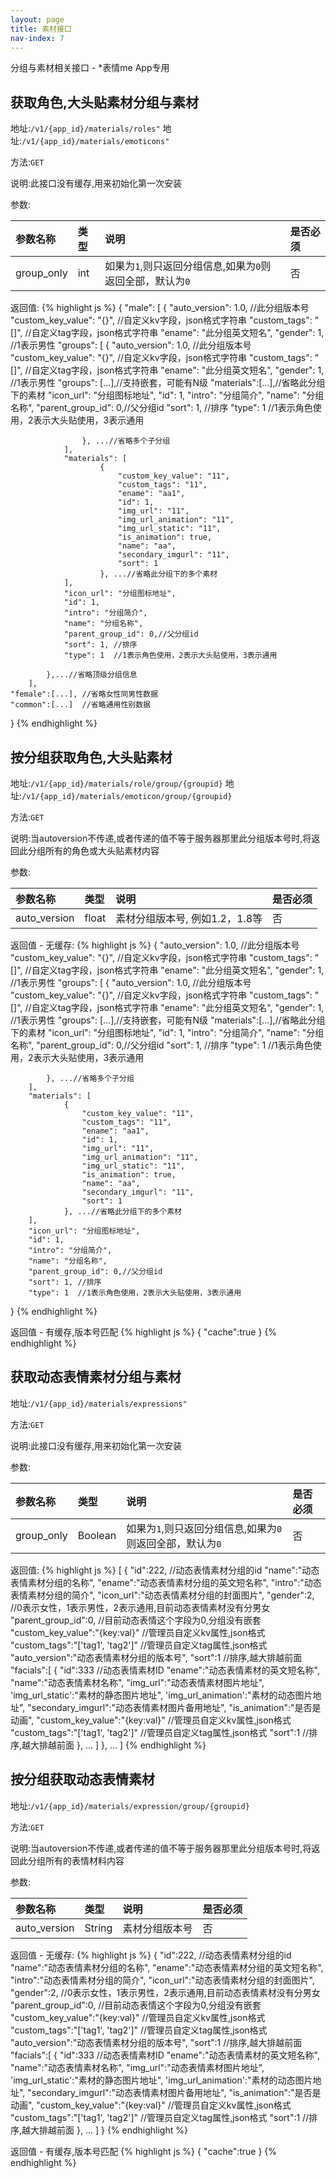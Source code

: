 ```yaml
---
layout: page
title: 素材接口
nav-index: 7
---
```


分组与素材相关接口 - *表情me App专用

获取角色,大头贴素材分组与素材
----------------

地址:`/v1/{app_id}/materials/roles"`
地址:`/v1/{app_id}/materials/emoticons"`

方法:`GET`

说明:此接口没有缓存,用来初始化第一次安装

参数:

| 参数名称        |类型    |说明                              |是否必须|
|:------------- |:-------|:--------------------------------|:-----|
| group_only    |int |如果为`1`,则只返回分组信息,如果为`0`则返回全部，默认为`0`   |否 |

返回值:
{% highlight js %}
{
        "male": [
            {
                "auto_version": 1.0, //此分组版本号
                "custom_key_value": "{}", //自定义kv字段，json格式字符串
                "custom_tags": "[]", //自定义tag字段，json格式字符串
                "ename": "此分组英文短名",
                "gender": 1, //1表示男性
                "groups": [
                    {
                        "auto_version": 1.0, //此分组版本号
                        "custom_key_value": "{}", //自定义kv字段，json格式字符串
                        "custom_tags": "[]", //自定义tag字段，json格式字符串
                        "ename": "此分组英文短名",
                        "gender": 1, //1表示男性
                        "groups": [...],//支持嵌套，可能有N级
                        "materials":[...],//省略此分组下的素材
                        "icon_url": "分组图标地址",
                        "id": 1,
                        "intro": "分组简介",
                        "name": "分组名称",
                        "parent_group_id": 0,//父分组id
                        "sort": 1, //排序
                        "type": 1  //1表示角色使用，2表示大头贴使用，3表示通用

                    }, ...//省略多个子分组
                ],
                "materials": [
                        {
                            "custom_key_value": "11",
                            "custom_tags": "11",
                            "ename": "aa1",
                            "id": 1,
                            "img_url": "11",
                            "img_url_animation": "11",
                            "img_url_static": "11",
                            "is_animation": true,
                            "name": "aa",
                            "secondary_imgurl": "11",
                            "sort": 1
                        }, ...//省略此分组下的多个素材
                ],
                "icon_url": "分组图标地址",
                "id": 1,
                "intro": "分组简介",
                "name": "分组名称",
                "parent_group_id": 0,//父分组id
                "sort": 1, //排序
                "type": 1  //1表示角色使用，2表示大头贴使用，3表示通用

            },...//省略顶级分组信息
        ],
    "female":[...], //省略女性同男性数据
    "common":[...]  //省略通用性别数据
}
{% endhighlight %}

按分组获取角色,大头贴素材
----------------

地址:`/v1/{app_id}/materials/role/group/{groupid}`
地址:`/v1/{app_id}/materials/emoticon/group/{groupid}`

方法:`GET`

说明:当autoversion不传递,或者传递的值不等于服务器那里此分组版本号时,将返回此分组所有的角色或大头贴素材内容

参数:

| 参数名称        |类型    |说明                              |是否必须|
|:------------- |:-------|:--------------------------------|:-----|
| auto_version   |float  |素材分组版本号, 例如1.2，1.8等       |否 |

返回值 - 无缓存:
{% highlight js %}
{
        "auto_version": 1.0, //此分组版本号
        "custom_key_value": "{}", //自定义kv字段，json格式字符串
        "custom_tags": "[]", //自定义tag字段，json格式字符串
        "ename": "此分组英文短名",
        "gender": 1, //1表示男性
        "groups": [
            {
                "auto_version": 1.0, //此分组版本号
                "custom_key_value": "{}", //自定义kv字段，json格式字符串
                "custom_tags": "[]", //自定义tag字段，json格式字符串
                "ename": "此分组英文短名",
                "gender": 1, //1表示男性
                "groups": [...],//支持嵌套，可能有N级
                "materials":[...],//省略此分组下的素材
                "icon_url": "分组图标地址",
                "id": 1,
                "intro": "分组简介",
                "name": "分组名称",
                "parent_group_id": 0,//父分组id
                "sort": 1, //排序
                "type": 1  //1表示角色使用，2表示大头贴使用，3表示通用

            }, ...//省略多个子分组
        ],
        "materials": [
                {
                    "custom_key_value": "11",
                    "custom_tags": "11",
                    "ename": "aa1",
                    "id": 1,
                    "img_url": "11",
                    "img_url_animation": "11",
                    "img_url_static": "11",
                    "is_animation": true,
                    "name": "aa",
                    "secondary_imgurl": "11",
                    "sort": 1
                }, ...//省略此分组下的多个素材
        ],
        "icon_url": "分组图标地址",
        "id": 1,
        "intro": "分组简介",
        "name": "分组名称",
        "parent_group_id": 0,//父分组id
        "sort": 1, //排序
        "type": 1  //1表示角色使用，2表示大头贴使用，3表示通用
}
{% endhighlight %}

返回值 - 有缓存,版本号匹配
{% highlight js %}
{
    "cache":true
}
{% endhighlight %}

获取动态表情素材分组与素材
----------------

地址:`/v1/{app_id}/materials/expressions"`

方法:`GET`

说明:此接口没有缓存,用来初始化第一次安装

参数:

| 参数名称        |类型    |说明                              |是否必须|
|:------------- |:-------|:--------------------------------|:-----|
| group_only    |Boolean |如果为`1`,则只返回分组信息,如果为`0`则返回全部，默认为`0`   |否 |

返回值:
{% highlight js %}
[
    {
        "id":222, //动态表情素材分组的id
        "name":"动态表情素材分组的名称",
        "ename":"动态表情素材分组的英文短名称",
        "intro":"动态表情素材分组的简介",
        "icon_url":"动态表情素材分组的封面图片",
        "gender":2, //0表示女性，1表示男性，2表示通用,目前动态表情素材没有分男女
        "parent_group_id":0, //目前动态表情这个字段为0,分组没有嵌套
        "custom_key_value":"{key:val}" //管理员自定义kv属性,json格式
        "custom_tags":"['tag1', 'tag2']" //管理员自定义tag属性,json格式
        "auto_version":"动态表情素材分组的版本号",
        "sort":1 //排序,越大排越前面
        "facials":[
            {
                "id":333 //动态表情素材ID
                "ename":"动态表情素材的英文短名称",
                "name":"动态表情素材名称",
                "img_url":"动态表情素材图片地址",
                'img_url_static':"素材的静态图片地址",
                'img_url_animation':"素材的动态图片地址",
                "secondary_imgurl":"动态表情素材图片备用地址",
                "is_animation":"是否是动画",
                "custom_key_value":"{key:val}" //管理员自定义kv属性,json格式
                "custom_tags":"['tag1', 'tag2']" //管理员自定义tag属性,json格式
                "sort":1 //排序,越大排越前面
            }, ...
        ]
    }, ...
]
{% endhighlight %}

按分组获取动态表情素材
----------------

地址:`/v1/{app_id}/materials/expression/group/{groupid}`

方法:`GET`

说明:当autoversion不传递,或者传递的值不等于服务器那里此分组版本号时,将返回此分组所有的表情材料内容

参数:

| 参数名称        |类型    |说明                              |是否必须|
|:------------- |:-------|:--------------------------------|:-----|
| auto_version   |String  |素材分组版本号                          |否 |


返回值 - 无缓存:
{% highlight js %}
{
        "id":222, //动态表情素材分组的id
        "name":"动态表情素材分组的名称",
        "ename":"动态表情素材分组的英文短名称",
        "intro":"动态表情素材分组的简介",
        "icon_url":"动态表情素材分组的封面图片",
        "gender":2, //0表示女性，1表示男性，2表示通用,目前动态表情素材没有分男女
        "parent_group_id":0, //目前动态表情这个字段为0,分组没有嵌套
        "custom_key_value":"{key:val}" //管理员自定义kv属性,json格式
        "custom_tags":"['tag1', 'tag2']" //管理员自定义tag属性,json格式
        "auto_version":"动态表情素材分组的版本号",
        "sort":1 //排序,越大排越前面
        "facials":[
            {
                "id":333 //动态表情素材ID
                "ename":"动态表情素材的英文短名称",
                "name":"动态表情素材名称",
                "img_url":"动态表情素材图片地址",
                'img_url_static':"素材的静态图片地址",
                'img_url_animation':"素材的动态图片地址",
                "secondary_imgurl":"动态表情素材图片备用地址",
                "is_animation":"是否是动画",
                "custom_key_value":"{key:val}" //管理员自定义kv属性,json格式
                "custom_tags":"['tag1', 'tag2']" //管理员自定义tag属性,json格式
                "sort":1 //排序,越大排越前面
            }, ...
        ]
    }
{% endhighlight %}

返回值 - 有缓存,版本号匹配
{% highlight js %}
{
    "cache":true
}
{% endhighlight %}